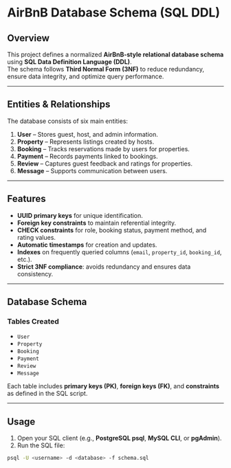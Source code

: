 # AirBnB Database Schema (SQL DDL)

## Overview
This project defines a normalized **AirBnB-style relational database schema** using **SQL Data Definition Language (DDL)**.  
The schema follows **Third Normal Form (3NF)** to reduce redundancy, ensure data integrity, and optimize query performance.

---

## Entities & Relationships
The database consists of six main entities:

1. **User** – Stores guest, host, and admin information.  
2. **Property** – Represents listings created by hosts.  
3. **Booking** – Tracks reservations made by users for properties.  
4. **Payment** – Records payments linked to bookings.  
5. **Review** – Captures guest feedback and ratings for properties.  
6. **Message** – Supports communication between users.  

---

## Features
- **UUID primary keys** for unique identification.  
- **Foreign key constraints** to maintain referential integrity.  
- **CHECK constraints** for role, booking status, payment method, and rating values.  
- **Automatic timestamps** for creation and updates.  
- **Indexes** on frequently queried columns (`email`, `property_id`, `booking_id`, etc.).  
- **Strict 3NF compliance**: avoids redundancy and ensures data consistency.  

---

## Database Schema
### Tables Created
- `User`  
- `Property`  
- `Booking`  
- `Payment`  
- `Review`  
- `Message`  

Each table includes **primary keys (PK)**, **foreign keys (FK)**, and **constraints** as defined in the SQL script.

---

## Usage
1. Open your SQL client (e.g., **PostgreSQL psql**, **MySQL CLI**, or **pgAdmin**).  
2. Run the SQL file:  

```bash
psql -U <username> -d <database> -f schema.sql
